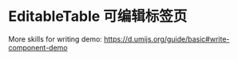 # EditableTable 可编辑标签页

<code src="./demo-1.jsx"></code>

More skills for writing demo: https://d.umijs.org/guide/basic#write-component-demo
